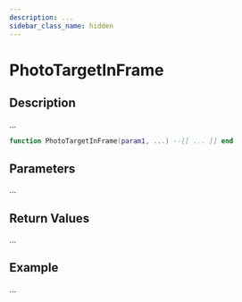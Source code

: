 ```yaml
---
description: ...
sidebar_class_name: hidden
---
```


# PhotoTargetInFrame

## Description

...

```lua
function PhotoTargetInFrame(param1, ...) --[[ ... ]] end
```

## Parameters

...

## Return Values

...

## Example

...

